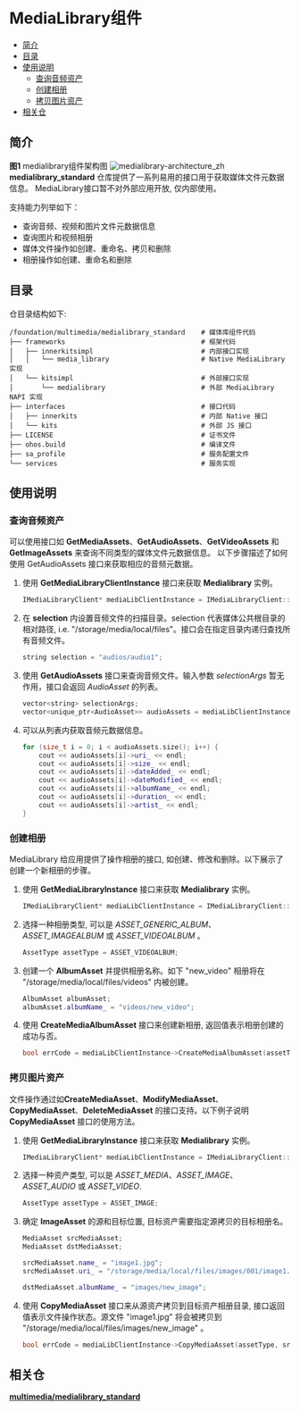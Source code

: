 # MediaLibrary组件<a name="ZH-CN_TOPIC_0000001147574647"></a>

- [简介](#section1158716411637)
- [目录](#section161941989596)
- [使用说明](#usage-guidelines)
    - [查询音频资产](#get-audioasset)
    - [创建相册](#create-album)
    - [拷贝图片资产](#copy-imageasset)
- [相关仓](#section1533973044317)


## 简介<a name="section1158716411637"></a>
**图1** medialibrary组件架构图
![](figures/medialibrary-architecture_zh.png "medialibrary-architecture_zh")
**medialibrary\_standard** 仓库提供了一系列易用的接口用于获取媒体文件元数据信息。
MediaLibrary接口暂不对外部应用开放, 仅内部使用。

支持能力列举如下：
- 查询音频、视频和图片文件元数据信息
- 查询图片和视频相册
- 媒体文件操作如创建、重命名、拷贝和删除
- 相册操作如创建、重命名和删除


## 目录<a name="section161941989596"></a>

仓目录结构如下:
```
/foundation/multimedia/medialibrary_standard    # 媒体库组件代码
├── frameworks                                  # 框架代码
│   ├── innerkitsimpl                           # 内部接口实现
│   │   └── media_library                       # Native MediaLibrary 实现
│   └── kitsimpl                                # 外部接口实现
│       └── medialibrary                        # 外部 MediaLibrary NAPI 实现
├── interfaces                                  # 接口代码
│   ├── innerkits                               # 内部 Native 接口
│   └── kits                                    # 外部 JS 接口
├── LICENSE                                     # 证书文件
├── ohos.build                                  # 编译文件
├── sa_profile                                  # 服务配置文件
└── services                                    # 服务实现
```

## 使用说明<a name="usage-guidelines"></a>
### 查询音频资产<a name="get-audioasset"></a>
可以使用接口如 **GetMediaAssets**、**GetAudioAssets**、**GetVideoAssets** 和 **GetImageAssets** 来查询不同类型的媒体文件元数据信息。
以下步骤描述了如何使用 GetAudioAssets 接口来获取相应的音频元数据。
1. 使用 **GetMediaLibraryClientInstance** 接口来获取 **Medialibrary** 实例。
    ```cpp
    IMediaLibraryClient* mediaLibClientInstance = IMediaLibraryClient::GetMediaLibraryClientInstance();
    ```
2. 在 **selection** 内设置音频文件的扫描目录。selection 代表媒体公共根目录的相对路径, i.e. "/storage/media/local/files"。接口会在指定目录内递归查找所有音频文件。
    ```cpp
    string selection = "audios/audio1";
    ```
3. 使用 **GetAudioAssets** 接口来查询音频文件。输入参数 *selectionArgs* 暂无作用，接口会返回 *AudioAsset* 的列表。
    ```cpp
    vector<string> selectionArgs;
    vector<unique_ptr<AudioAsset>> audioAssets = mediaLibClientInstance->GetAudioAssets(selection, selectionArgs);
    ```
4. 可以从列表内获取音频元数据信息。
    ```cpp
    for (size_t i = 0; i < audioAssets.size(); i++) {
        cout << audioAssets[i]->uri_ << endl;
        cout << audioAssets[i]->size_ << endl;
        cout << audioAssets[i]->dateAdded_ << endl;
        cout << audioAssets[i]->dateModified_ << endl;
        cout << audioAssets[i]->albumName_ << endl;
        cout << audioAssets[i]->duration_ << endl;
        cout << audioAssets[i]->artist_ << endl;
    }
    ```

### 创建相册<a name="create-album"></a>
MediaLibrary 给应用提供了操作相册的接口, 如创建、修改和删除。以下展示了创建一个新相册的步骤。
1. 使用 **GetMediaLibraryInstance** 接口来获取 **Medialibrary** 实例。
    ```cpp
    IMediaLibraryClient* mediaLibClientInstance = IMediaLibraryClient::GetMediaLibraryClientInstance();
    ```
2. 选择一种相册类型, 可以是 *ASSET_GENERIC_ALBUM*、*ASSET_IMAGEALBUM* 或 *ASSET_VIDEOALBUM* 。
    ```cpp
    AssetType assetType = ASSET_VIDEOALBUM;
    ```
3. 创建一个 **AlbumAsset** 并提供相册名称。如下 "new_video" 相册将在 "/storage/media/local/files/videos" 内被创建。
    ```cpp
    AlbumAsset albumAsset;
    albumAsset.albumName_ = "videos/new_video";
    ```
4. 使用 **CreateMediaAlbumAsset** 接口来创建新相册, 返回值表示相册创建的成功与否。
    ```cpp
    bool errCode = mediaLibClientInstance->CreateMediaAlbumAsset(assetType, albumAsset);
    ```

### 拷贝图片资产<a name="copy-imageasset"></a>
文件操作通过如**CreateMediaAsset**、**ModifyMediaAsset**、**CopyMediaAsset**、**DeleteMediaAsset** 的接口支持。以下例子说明 **CopyMediaAsset** 接口的使用方法。
1. 使用 **GetMediaLibraryInstance** 接口来获取 **Medialibrary** 实例。
    ```cpp
    IMediaLibraryClient* mediaLibClientInstance = IMediaLibraryClient::GetMediaLibraryClientInstance();
    ```
2. 选择一种资产类型, 可以是 *ASSET_MEDIA*、*ASSET_IMAGE*、*ASSET_AUDIO* 或 *ASSET_VIDEO*.
    ```cpp
    AssetType assetType = ASSET_IMAGE;
    ```
3. 确定 **ImageAsset** 的源和目标位置, 目标资产需要指定源拷贝的目标相册名。 
    ```cpp
    MediaAsset srcMediaAsset;
    MediaAsset dstMediaAsset;

    srcMediaAsset.name_ = "image1.jpg";
    srcMediaAsset.uri_ = "/storage/media/local/files/images/001/image1.jpg";

    dstMediaAsset.albumName_ = "images/new_image";
    ```
4. 使用 **CopyMediaAsset** 接口来从源资产拷贝到目标资产相册目录, 接口返回值表示文件操作状态。源文件 "image1.jpg" 将会被拷贝到 "/storage/media/local/files/images/new_image" 。
    ```cpp
    bool errCode = mediaLibClientInstance->CopyMediaAsset(assetType, srcMediaAsset, dstMediaAsset);
    ```


## 相关仓<a name="section1533973044317"></a>
**[multimedia/medialibrary_standard](https://gitee.com/openharmony/multimedia_medialibrary_standard)**
